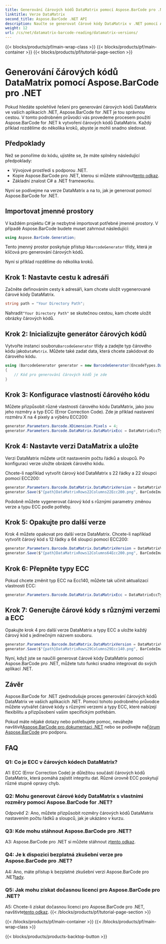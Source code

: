 ```yaml
---
title: Generování čárových kódů DataMatrix pomocí Aspose.BarCode pro .NET
linktitle: Verze DataMatrix
second_title: Aspose.BarCode .NET API
description: Naučte se generovat čárové kódy DataMatrix v .NET pomocí Aspose.BarCode for .NET. Vlastní rozměry, podpora ECC a další.
weight: 12
url: /cs/net/datamatrix-barcode-reading/datamatrix-versions/
---
```


{{< blocks/products/pf/main-wrap-class >}}
{{< blocks/products/pf/main-container >}}
{{< blocks/products/pf/tutorial-page-section >}}

# Generování čárových kódů DataMatrix pomocí Aspose.BarCode pro .NET

Pokud hledáte spolehlivé řešení pro generování čárových kódů DataMatrix ve vašich aplikacích .NET, Aspose.BarCode for .NET je tou správnou cestou. V tomto podrobném průvodci vás provedeme procesem použití Aspose.BarCode for .NET k vytvoření čárových kódů DataMatrix. Každý příklad rozdělíme do několika kroků, abyste je mohli snadno sledovat.

## Předpoklady

Než se ponoříme do kódu, ujistěte se, že máte splněny následující předpoklady:
- Vývojové prostředí s podporou .NET.
-  Kopie Aspose.BarCode pro .NET, kterou si můžete stáhnout[tento odkaz](https://releases.aspose.com/barcode/net/).
- Základní znalost C# a .NET frameworku.

Nyní se podívejme na verze DataMatrix a na to, jak je generovat pomocí Aspose.BarCode for .NET.

## Importovat jmenné prostory

V každém projektu C# je nezbytné importovat potřebné jmenné prostory. V případě Aspose.BarCode budete muset zahrnout následující:

```csharp
using Aspose.BarCode.Generation;
```

 Tento jmenný prostor poskytuje přístup k`BarcodeGenerator` třídy, která je klíčová pro generování čárových kódů.

Nyní si příklad rozdělíme do několika kroků.

## Krok 1: Nastavte cestu k adresáři

Začněte definováním cesty k adresáři, kam chcete uložit vygenerované čárové kódy DataMatrix.

```csharp
string path = "Your Directory Path";
```

 Nahradit`"Your Directory Path"` se skutečnou cestou, kam chcete uložit obrázky čárových kódů.

## Krok 2: Inicializujte generátor čárových kódů

 Vytvořte instanci souboru`BarcodeGenerator` třídy a zadejte typ čárového kódu jako`DataMatrix`. Můžete také zadat data, která chcete zakódovat do čárového kódu.

```csharp
using (BarcodeGenerator generator = new BarcodeGenerator(EncodeTypes.DataMatrix, "Åspóse.Barcóde©"))
{
    // Kód pro generování čárových kódů je zde
}
```

## Krok 3: Konfigurace vlastností čárového kódu

Můžete přizpůsobit různé vlastnosti čárového kódu DataMatrix, jako jsou jeho rozměry a typ ECC (Error Correction Code). Zde je příklad nastavení rozměru X na 4 pixely a výběru ECC200:

```csharp
generator.Parameters.Barcode.XDimension.Pixels = 4;
generator.Parameters.Barcode.DataMatrix.DataMatrixEcc = DataMatrixEccType.Ecc200;
```

## Krok 4: Nastavte verzi DataMatrix a uložte

Verzi DataMatrix můžete určit nastavením počtu řádků a sloupců. Po konfiguraci verze uložte obrázek čárového kódu.

Chcete-li například vytvořit čárový kód DataMatrix s 22 řádky a 22 sloupci pomocí ECC200:

```csharp
generator.Parameters.Barcode.DataMatrix.DataMatrixVersion = DataMatrixVersion.ECC200_22x22;
generator.Save($"{path}DataMatrixRows22Columns22Ecc200.png", BarCodeImageFormat.Png);
```

Podobně můžete vygenerovat čárový kód s různými parametry změnou verze a typu ECC podle potřeby.

## Krok 5: Opakujte pro další verze

Krok 4 můžete opakovat pro další verze DataMatrix. Chcete-li například vytvořit čárový kód s 12 řádky a 64 sloupci pomocí ECC200:

```csharp
generator.Parameters.Barcode.DataMatrix.DataMatrixVersion = DataMatrixVersion.DMRE_12x64;
generator.Save($"{path}DataMatrixRows12Columns64Ecc200.png", BarCodeImageFormat.Png);
```

## Krok 6: Přepněte typy ECC

Pokud chcete změnit typ ECC na Ecc140, můžete tak učinit aktualizací vlastnosti ECC:

```csharp
generator.Parameters.Barcode.DataMatrix.DataMatrixEcc = DataMatrixEccType.Ecc140;
```

## Krok 7: Generujte čárové kódy s různými verzemi a ECC

Opakujte krok 4 pro další verze DataMatrix a typy ECC a uložte každý čárový kód s jedinečným názvem souboru.

```csharp
generator.Parameters.Barcode.DataMatrix.DataMatrixVersion = DataMatrixVersion.ECC000_140_29x29;
generator.Save($"{path}DataMatrixRows29Columns29Ecc140.png", BarCodeImageFormat.Png);
```

Nyní, když jste se naučili generovat čárové kódy DataMatrix pomocí Aspose.BarCode pro .NET, můžete tuto funkci snadno integrovat do svých aplikací .NET.

## Závěr

Aspose.BarCode for .NET zjednodušuje proces generování čárových kódů DataMatrix ve vašich aplikacích .NET. Pomocí tohoto podrobného průvodce můžete vytvářet čárové kódy s různými verzemi a typy ECC, které nabízejí flexibilitu a přizpůsobení vašim specifickým potřebám.

 Pokud máte nějaké dotazy nebo potřebujete pomoc, neváhejte navštívit[Aspose.BarCode pro dokumentaci .NET](https://reference.aspose.com/barcode/net/) nebo se podívejte na[Fórum Aspose.BarCode](https://forum.aspose.com/c/barcode/13) pro podporu.

## FAQ

### Q1: Co je ECC v čárových kódech DataMatrix?

A1: ECC (Error Correction Code) je důležitou součástí čárových kódů DataMatrix, která pomáhá zajistit integritu dat. Různé úrovně ECC poskytují různé stupně opravy chyb.

### Q2: Mohu generovat čárové kódy DataMatrix s vlastními rozměry pomocí Aspose.BarCode for .NET?

Odpověď 2: Ano, můžete přizpůsobit rozměry čárových kódů DataMatrix nastavením počtu řádků a sloupců, jak je ukázáno v kurzu.

### Q3: Kde mohu stáhnout Aspose.BarCode pro .NET?

 A3: Aspose.BarCode pro .NET si můžete stáhnout z[tento odkaz](https://releases.aspose.com/barcode/net/).

### Q4: Je k dispozici bezplatná zkušební verze pro Aspose.BarCode pro .NET?

 A4: Ano, máte přístup k bezplatné zkušební verzi Aspose.BarCode pro .NET[tady](https://releases.aspose.com/).

### Q5: Jak mohu získat dočasnou licenci pro Aspose.BarCode pro .NET?

 A5: Chcete-li získat dočasnou licenci pro Aspose.BarCode pro .NET, navštivte[tento odkaz](https://purchase.aspose.com/temporary-license/).
{{< /blocks/products/pf/tutorial-page-section >}}

{{< /blocks/products/pf/main-container >}}
{{< /blocks/products/pf/main-wrap-class >}}

{{< blocks/products/products-backtop-button >}}
